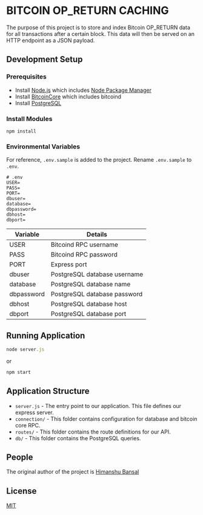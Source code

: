 # BITCOIN OP_RETURN CACHING 

The purpose of this project is to store and index Bitcoin OP_RETURN data for all transactions after a certain block. This data will then be served on an HTTP endpoint as a JSON payload.

## Development Setup

### Prerequisites


- Install [Node.js] which includes [Node Package Manager][npm]
- Install [BitcoinCore] which includes bitcoind
- Install [PostgreSQL]


### Install Modules

```console
npm install 
```

### Environmental Variables

For reference, `.env.sample` is added to the project. Rename `.env.sample` to `.env`.

```shell
# .env
USER=
PASS=
PORT=
dbuser=
database=
dbpassword=
dbhost=
dbport=
````

| Variable    | Details                       
| ----------- | -------------------------------
| USER        | Bitcoind RPC username                       
| PASS        | Bitcoind RPC password            
| PORT        | Express port                    
| dbuser      | PostgreSQL database username                             
| database    | PostgreSQL database name                      
| dbpassword  | PostgreSQL database password                       
| dbhost      | PostgreSQL database host
| dbport      | PostgreSQL database port                     


## Running Application 

```javascript
node server.js 
````

or 

```javascript
npm start
````

## Application Structure

- `server.js`     - The entry point to our application. This file defines our express server.
- `connection/`   - This folder contains configuration for database and bitcoin core RPC.
- `routes/`       - This folder contains the route definitions for our API.
- `db/`           - This folder contains the PostgreSQL queries.


## People

The original author of the project is [Himanshu Bansal](https://github.com/Skillnter)

## License

  [MIT](LICENSE)

[node.js]: https://nodejs.org/
[BitcoinCore]: https://bitcoin.org/en/bitcoin-core/
[npm]: https://www.npmjs.com/get-npm
[PostgreSQL]: https://www.postgresql.org/
